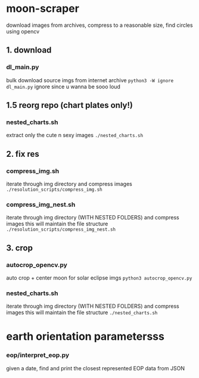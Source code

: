 # moon-scraper
download images from archives, compress to a reasonable size, find circles using opencv

## 1. download

### dl_main.py
bulk download source imgs from internet archive
`python3 -W ignore dl_main.py`
ignore since u wanna be sooo loud

## 1.5 reorg repo (chart plates only!) 
### nested_charts.sh

extract only the cute n sexy images 
`./nested_charts.sh`




## 2. fix res

### compress_img.sh
iterate through img directory and compress images
`./resolution_scripts/compress_img.sh`

### compress_img_nest.sh
iterate through img directory (WITH NESTED FOLDERS) and compress images
this will maintain the file structure
`./resolution_scripts/compress_img_nest.sh`




## 3. crop

### autocrop_opencv.py
auto crop + center moon for solar eclipse imgs 
`python3 autocrop_opencv.py`


### nested_charts.sh
iterate through img directory (WITH NESTED FOLDERS) and compress images
this will maintain the file structure
`./nested_charts.sh`



# earth orientation parametersss
### eop/interpret_eop.py
given a date, find and print the closest represented EOP data from JSON 